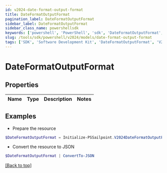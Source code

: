 ```yaml
---
id: v2024-date-format-output-format
title: DateFormatOutputFormat
pagination_label: DateFormatOutputFormat
sidebar_label: DateFormatOutputFormat
sidebar_class_name: powershellsdk
keywords: ['powershell', 'PowerShell', 'sdk', 'DateFormatOutputFormat', 'V2024DateFormatOutputFormat'] 
slug: /tools/sdk/powershell/v2024/models/date-format-output-format
tags: ['SDK', 'Software Development Kit', 'DateFormatOutputFormat', 'V2024DateFormatOutputFormat']
---
```



# DateFormatOutputFormat

## Properties

Name | Type | Description | Notes
------------ | ------------- | ------------- | -------------

## Examples

- Prepare the resource
```powershell
$DateFormatOutputFormat = Initialize-PSSailpoint.V2024DateFormatOutputFormat 
```

- Convert the resource to JSON
```powershell
$DateFormatOutputFormat | ConvertTo-JSON
```


[[Back to top]](#) 

